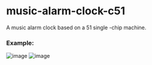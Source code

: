 # music-alarm-clock-c51
A music alarm clock based on a 51 single -chip machine.

### Example:
![image](https://user-images.githubusercontent.com/34548095/227974853-45a47138-2993-46ae-a068-3b32bcb86e06.png)
![image](https://user-images.githubusercontent.com/34548095/227975212-401f3ac6-b7e2-4eec-98e4-46e750025b0f.png)

